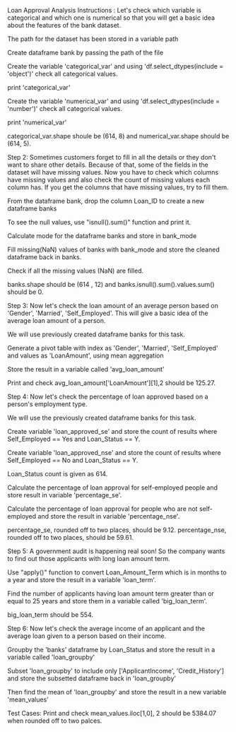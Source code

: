Loan Approval Analysis
Instructions :
Let's check which variable is categorical and which one is numerical so that you will get a basic idea about the features of the bank dataset.

The path for the dataset has been stored in a variable path

Create dataframe bank by passing the path of the file

Create the variable 'categorical_var' and using 'df.select_dtypes(include = 'object')' check all categorical values.

print 'categorical_var'

Create the variable 'numerical_var' and using 'df.select_dtypes(include = 'number')' check all categorical values.

print 'numerical_var'

categorical_var.shape shoule be (614, 8) and numerical_var.shape should be (614, 5).

Step 2: Sometimes customers forget to fill in all the details or they don't want to share other details. Because of that, some of the fields in the dataset will have missing values. Now you have to check which columns have missing values and also check the count of missing values each column has. If you get the columns that have missing values, try to fill them.

From the dataframe bank, drop the column Loan_ID to create a new dataframe banks

To see the null values, use "isnull().sum()" function and print it.

Calculate mode for the dataframe banks and store in bank_mode

Fill missing(NaN) values of banks with bank_mode and store the cleaned dataframe back in banks.

Check if all the missing values (NaN) are filled.

banks.shape should be (614 , 12) and banks.isnull().sum().values.sum() should be 0.

Step 3: Now let's check the loan amount of an average person based on 'Gender', 'Married', 'Self_Employed'. This will give a basic idea of the average loan amount of a person.

We will use previously created dataframe banks for this task.

Generate a pivot table with index as 'Gender', 'Married', 'Self_Employed' and values as 'LoanAmount', using mean aggregation

Store the result in a variable called 'avg_loan_amount'

Print and check avg_loan_amount['LoanAmount'][1],2 should be 125.27.

Step 4: Now let's check the percentage of loan approved based on a person's employment type.

We will use the previously created dataframe banks for this task.

Create variable 'loan_approved_se' and store the count of results where Self_Employed == Yes and Loan_Status == Y.

Create variable 'loan_approved_nse' and store the count of results where Self_Employed == No and Loan_Status == Y.

Loan_Status count is given as 614.

Calculate the percentage of loan approval for self-employed people and store result in variable 'percentage_se'.

Calculate the percentage of loan approval for people who are not self-employed and store the result in variable 'percentage_nse'.

percentage_se, rounded off to two places, should be 9.12.
percentage_nse, rounded off to two places, should be 59.61.

Step 5: A government audit is happening real soon! So the company wants to find out those applicants with long loan amount term.

Use "apply()" function to convert Loan_Amount_Term which is in months to a year and store the result in a variable 'loan_term'.

Find the number of applicants having loan amount term greater than or equal to 25 years and store them in a variable called 'big_loan_term'.

big_loan_term should be 554.

Step 6: Now let's check the average income of an applicant and the average loan given to a person based on their income.

Groupby the 'banks' dataframe by Loan_Status and store the result in a variable called 'loan_groupby'

Subset 'loan_groupby' to include only ['ApplicantIncome', 'Credit_History'] and store the subsetted dataframe back in 'loan_groupby'

Then find the mean of 'loan_groupby' and store the result in a new variable 'mean_values'

Test Cases: Print and check mean_values.iloc[1,0], 2 should be 5384.07 when rounded off to two palces.
